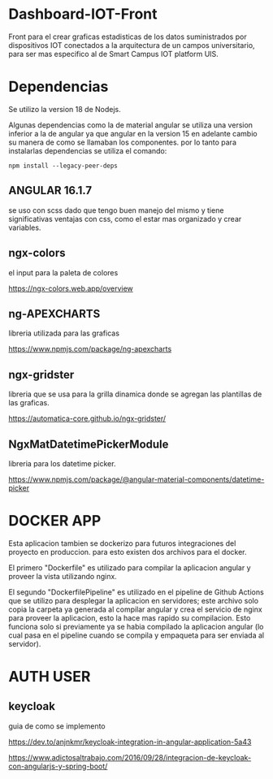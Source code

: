 # Dashboard-IOT-Front

Front para el crear graficas estadisticas de los datos suministrados por dispositivos IOT conectados a la arquitectura de un campos universitario, para ser mas especifico al de Smart Campus IOT platform UIS.

# Dependencias

Se utilizo la version 18 de Nodejs.

Algunas dependencias como la de material angular se utiliza una version inferior a la de angular ya que angular en la version
15 en adelante cambio su manera de como se llamaban los componentes. por lo tanto para instalarlas dependencias se utiliza el comando:

```{bash}
npm install --legacy-peer-deps
```

## ANGULAR 16.1.7

se uso con scss dado que tengo buen manejo del mismo y tiene significativas ventajas con css, como el estar mas organizado y crear variables.

## ngx-colors
el input para la paleta de colores

https://ngx-colors.web.app/overview

## ng-APEXCHARTS

libreria utilizada para las graficas

https://www.npmjs.com/package/ng-apexcharts

## ngx-gridster
libreria que se usa para la grilla dinamica donde se agregan las plantillas de las graficas.

https://automatica-core.github.io/ngx-gridster/

## NgxMatDatetimePickerModule
libreria para los datetime picker.

https://www.npmjs.com/package/@angular-material-components/datetime-picker


# DOCKER APP
Esta aplicacion tambien se dockerizo para futuros integraciones del proyecto en produccion. para esto existen dos archivos para el docker.

El primero "Dockerfile" es utilizado para compilar la aplicacion angular y proveer la vista utilizando nginx.

El segundo "DockerfilePipeline" es utilizado en el pipeline de Github Actions que se utilizo para desplegar la aplicacion en servidores; este archivo solo copia la carpeta ya generada al compilar angular y crea el servicio de nginx para proveer la aplicacion, esto la hace mas rapido su compilacion. Esto funciona solo si previamente ya se habia compilado la aplicacion angular (lo cual pasa en el pipeline cuando se compila y empaqueta para ser enviada al servidor).


# AUTH USER

## keycloak
guia de como se implemento

https://dev.to/anjnkmr/keycloak-integration-in-angular-application-5a43


https://www.adictosaltrabajo.com/2016/09/28/integracion-de-keycloak-con-angularjs-y-spring-boot/
